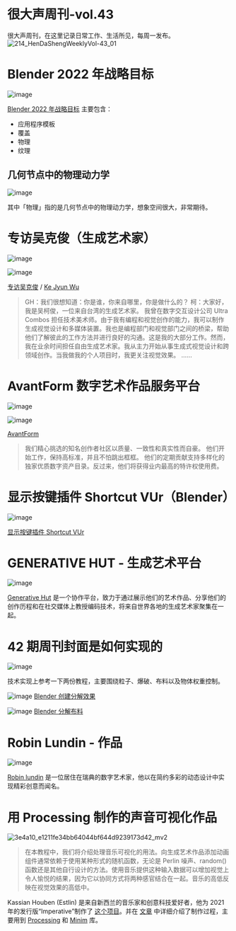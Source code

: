 # 很大声周刊-vol.43
很大声周刊，在这里记录日常工作、生活所见，每周一发布。
![214_HenDaShengWeeklyVol-43_01](https://user-images.githubusercontent.com/20842136/156875069-673431b1-2a4a-4e18-9d68-9cd3c3e3febc.png)

# Blender 2022 年战略目标
![image](https://user-images.githubusercontent.com/20842136/156869585-5f1fbc4b-7022-4e0f-999c-22d1e84cce29.png)

[Blender 2022 年战略目标](https://code.blender.org/2022/01/strategic-targets-2022/) 主要包含：
- 应用程序模板
- 覆盖
- 物理
- 纹理

## 几何节点中的物理动力学
![image](https://user-images.githubusercontent.com/20842136/156869926-51c84cd7-6919-4f6a-aca3-8564ff2199bd.png)

其中「物理」指的是几何节点中的物理动力学，想象空间很大，非常期待。

# 专访吴克俊（生成艺术家）
![image](https://user-images.githubusercontent.com/20842136/156870643-e331acef-bebc-42c7-b353-39748b641a0b.png)

![image](https://user-images.githubusercontent.com/20842136/156870650-d899f644-54dc-4b8f-a760-ec59b8468363.png)


[专访吴克俊](https://www.generativehut.com/post/interview-with-ke-jyun-wu) / [Ke Jyun Wu](https://kejyunwu.com/)

> GH：我们很想知道：你是谁，你来自哪里，你是做什么的？
> 柯：大家好，我是吴柯俊，一位来自台湾的生成艺术家。
> 我曾在数字交互设计公司 Ultra Combos 担任技术美术师。由于我有编程和视觉创作的能力，我可以制作生成视觉设计和多媒体装置。我也是编程部门和视觉部门之间的桥梁，帮助他们了解彼此的工作方法并进行良好的沟通。这是我的大部分工作。然而，我在业余时间担任自由生成艺术家。我从主力开始从事生成式视觉设计和跨领域创作。当我做我的个人项目时，我更关注视觉效果。
> ......

# AvantForm 数字艺术作品服务平台
![image](https://user-images.githubusercontent.com/20842136/156870747-403dfb81-fafe-483e-82e6-8f7820c02053.png)

![image](https://user-images.githubusercontent.com/20842136/156870782-ad667ed1-2e1c-4384-8ec1-13da9997dbe1.png)

[AvantForm](https://www.avantform.com/collection/animations)

> 我们精心挑选的知名创作者社区以质量、一致性和真实性而自豪。
> 他们开始工作，保持高标准，并且不怕跳出框框。
> 他们的定期贡献支持多样化的独家优质数字资产目录。反过来，他们将获得业内最高的特许权使用费。

# 显示按键插件 Shortcut VUr（Blender）
![image](https://user-images.githubusercontent.com/20842136/156869977-ce819458-d057-47be-9d5a-4a3fe6bcdd76.png)

[显示按键插件 Shortcut VUr](https://github.com/jayanam/shortcut_VUr)

# GENERATIVE HUT - 生成艺术平台
![image](https://user-images.githubusercontent.com/20842136/156870920-ed96e2bd-e2a3-4f6b-8bd5-75113a9aa02c.png)

[Generative Hut](https://www.generativehut.com/) 是一个协作平台，致力于通过展示他们的艺术作品、分享他们的创作历程和在社交媒体上教授编码技术，将来自世界各地的生成艺术家聚集在一起。

# 42 期周刊封面是如何实现的
![image](https://user-images.githubusercontent.com/20842136/155922406-f6cebac8-ea83-4151-a353-710af6d04ab9.png)

技术实现上参考一下两份教程，主要围绕粒子、爆破、布料以及物体权重控制。

![image](https://user-images.githubusercontent.com/20842136/156871106-10695edf-3d5b-4709-846b-ef001b147054.png)
[Blender 创建分解效果](https://www.youtube.com/watch?v=OVJoROgqPZs&t=1s)

![image](https://user-images.githubusercontent.com/20842136/156871099-3e046afe-b432-4b61-b9cf-f17721ededf3.png)
[Blender 分解布料](https://www.youtube.com/watch?v=QnpOBe8X--M)

# Robin Lundin - 作品
![image](https://user-images.githubusercontent.com/20842136/156874821-d36900b2-1380-4d23-8acf-1140614f4677.png)

[Robin lundin](https://www.instagram.com/robin.lundin/) 是一位居住在瑞典的数字艺术家，他以在简约多彩的动态设计中实现精彩创意而闻名。

# 用 Processing 制作的声音可视化作品
![3e4a10_e1211fe34bb64044bf644d9239173d42_mv2](https://user-images.githubusercontent.com/20842136/156875133-8da8f39e-27dc-4b55-93bb-793f088b0008.jpg)

> 在本教程中，我们将介绍处理音乐可视化的用法。向生成艺术作品添加动画组件通常依赖于使用某种形式的随机函数，无论是 Perlin 噪声、random()函数还是其他自行设计的方法。使用音乐提供这种输入数据可以增加视觉上令人愉悦的结果，因为它以协同方式将两种感官结合在一起。音乐的高低反映在视觉效果的高低中。

Kassian Houben (Estlin) 是来自新西兰的音乐家和创意科技爱好者，他为 2021 年的发行版“Imperative”制作了 [这个项目](https://www.youtube.com/watch?v=qFuC8AegR6U)。并在 [文章](https://www.generativehut.com/post/using-processing-for-music-visualization) 中详细介绍了制作过程，主要用到 [Processing](https://processing.org/) 和 [Minim](https://code.compartmental.net/tools/minim/) 库。
